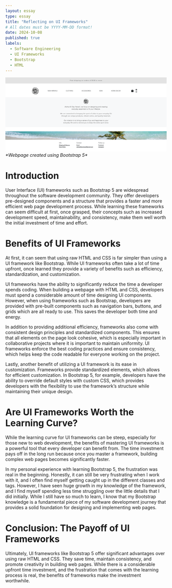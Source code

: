 ```yaml
---
layout: essay
type: essay
title: "Reflecting on UI Frameworks"
# All dates must be YYYY-MM-DD format!
date: 2024-10-08
published: true
labels:
  - Software Engineering
  - UI Frameworks
  - Bootstrap
  - HTML
---
```


<div class="text-center">
  <img width="600px" class="rounded" src="../img/aloha all day.webp" alt="Aloha All Day">
  <em>*Webpage created using Bootstrap 5*</em>
</div>

# Introduction 
User Interface (UI) frameworks such as Bootstrap 5 are widespread throughout the software development community. They offer developers pre-designed components and a structure that provides a faster and more efficient web page development process. While learning these frameworks can seem difficult at first, once grasped, their concepts such as increased development speed, maintainability, and consistency, make them well worth the initial investment of time and effort.  

# Benefits of UI Frameworks
At first, it can seem that using raw HTML and CSS is far simpler than using a UI framework like Bootstrap. While UI frameworks often take a lot of time upfront, once learned they provide a variety of benefits such as efficiency, standardization, and customization. 

UI frameworks have the ability to significantly reduce the time a developer spends coding. When building a webpage with HTML and CSS, developers must spend a considerable amount of time designing UI components. However, when using frameworks such as Bootstrap, developers are provided with pre-built components such as navigation bars, buttons, and grids which are all ready to use. This saves the developer both time and energy. 

In addition to providing additional efficiency, frameworks also come with consistent design principles and standardized components. This ensures that all elements on the page look cohesive, which is especially important in collaborative projects where it is important to maintain uniformity. UI frameworks enforce the best coding practices and ensure consistency, which helps keep the code readable for everyone working on the project. 

Lastly, another benefit of utilizing a UI framework is its ease in customization. Frameworks provide standardized elements, which allows for efficient customization. In Bootstrap 5, for example, developers have the ability to override default styles with custom CSS, which provides developers with the flexibility to use the framework’s structure while maintaining their unique design. 

# Are UI Frameworks Worth the Learning Curve?
While the learning curve for UI frameworks can be steep, especially for those new to web development, the benefits of mastering UI frameworks is a powerful tool that every developer can benefit from. The time investment pays off in the long run because once you master a framework, building complex web pages becomes significantly faster. 

In my personal experience with learning Bootstrap 5, the frustration was real in the beginning. Honestly, it can still be very frustrating when I work with it, and I often find myself getting caught up in the different classes and tags. However, I have seen huge growth in my knowledge of the framework, and I find myself spending less time struggling over the little details that I did initially. While I still have so much to learn, I know that my Bootstrap knowledge is a fundamental piece of my software development journey that provides a solid foundation for designing and implementing web pages. 

# Conclusion: The Payoff of UI Frameworks
Ultimately, UI frameworks like Bootstrap 5 offer significant advantages over using raw HTML and CSS. They save time, maintain consistency, and promote creativity in building web pages. While there is a considerable upfront time investment, and the frustration that comes with the learning process is real, the benefits of frameworks make the investment worthwhile. 























